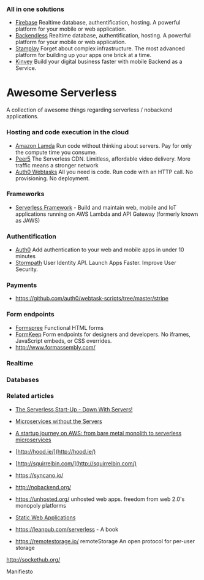 ### All in one solutions
* [Firebase](https://www.firebase.com) Realtime database, authentification, hosting. A powerful platform for your mobile or web application.
* [Backendless](https://backendless.com/) Realtime database, authentification, hosting. A powerful platform for your mobile or web application.
* [Stamplay](https://stamplay.com/) Forget about complex infrastructure. The most advanced platform for building up your apps one brick at a time.
* [Kinvey](http://www.kinvey.com/) Build your digital business faster with mobile Backend as a Service.

# Awesome Serverless
 A collection of awesome things regarding serverless / nobackend applications.

### Hosting and code execution in the cloud 
* [Amazon Lamda](https://aws.amazon.com/lambda/) Run code without thinking about servers. Pay for only the compute time you consume.
* [Peer5](https://www.peer5.com/) The Serverless CDN. Limitless, affordable video delivery. More traffic means a stronger network
* [Auth0 Webtasks](https://webtask.io/) All you need is code. Run code with an HTTP call. No provisioning. No deployment.

### Frameworks
* [Serverless Framework](http://www.serverless.com) - Build and maintain web, mobile and IoT applications running on AWS Lambda and API Gateway (formerly known as JAWS)

### Authentification
* [Auth0](https://auth0.com/) Add authentication to your web and mobile apps in under 10 minutes
* [Stormpath](https://stormpath.com/) User Identity API. Launch Apps Faster. Improve User Security.

### Payments
* https://github.com/auth0/webtask-scripts/tree/master/stripe

### Form endpoints
* [Formspree](https://formspree.io/) Functional HTML forms
* [FormKeep](https://formkeep.com/) Form endpoints for designers and developers. No iframes, JavaScript embeds, or CSS overrides.
* http://www.formassembly.com/

### Realtime

### Databases

### Related articles

* [The Serverless Start-Up - Down With Servers!](http://highscalability.com/blog/2015/12/7/the-serverless-start-up-down-with-servers.html)

* [Microservices without the Servers](https://aws.amazon.com/blogs/compute/microservices-without-the-servers/)

* [A startup journey on AWS: from bare metal monolith to serverless microservices](https://medium.com/@benorama/a-startup-journey-on-aws-from-bare-metal-monolith-to-serverless-microservices-80231624fbd9)

* [http://hood.ie/](http://hood.ie/)

* [http://squirrelbin.com/](http://squirrelbin.com/)


* https://syncano.io/

* http://nobackend.org/

* https://unhosted.org/ unhosted web apps. freedom from web 2.0's monopoly platforms

* [Static Web Applications](https://staticapps.org/)

* https://leanpub.com/serverless - A book 

* https://remotestorage.io/
remoteStorage
An open protocol for per-user storage

http://sockethub.org/


Manifiesto
